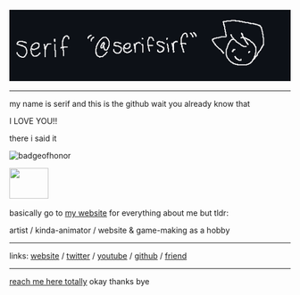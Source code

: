 <p align="center">
  <img src="serifcard.gif" />
</p>
<hr>

my name is serif and this is the github wait you already know that

I LOVE YOU!!

there i said it

![badgeofhonor](https://img.shields.io/badge/pretty%20warm-pretty%20warm-%23FFD30B?style=plastic&logo=sunrise&logoColor=%23FFD30B&logoSize=auto&label=lukewarmness&labelColor=%238C8B87&color=%23FFD30B)

<img src="https://cdn3.emoji.gg/emojis/56771-joobi-yellow-kitty-face.png" width="70" height="55" />


basically go to [my website](https://coderserif.github.io/) for everything about me but tldr:

artist / kinda-animator / website & game-making as a hobby

<hr>

links: [website](https://coderserif.github.io) / [twitter](https://twitter.com/serifsirf) / [youtube](https://youtube.com/@serifsirf) / [github](https://github.com/OgGhostJelly/OgGhostJelly/blob/main/the-github.md) / [friend](https://github.com/OgGhostJelly)

<hr>

[reach me here totally](https://www.youtube.com/watch?v=qiSPOJFi4L8) okay thanks bye
